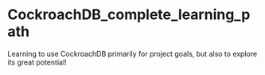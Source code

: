 # CockroachDB_complete_learning_path
Learning to use CockroachDB primarily for project goals, but also to explore its great potential!
